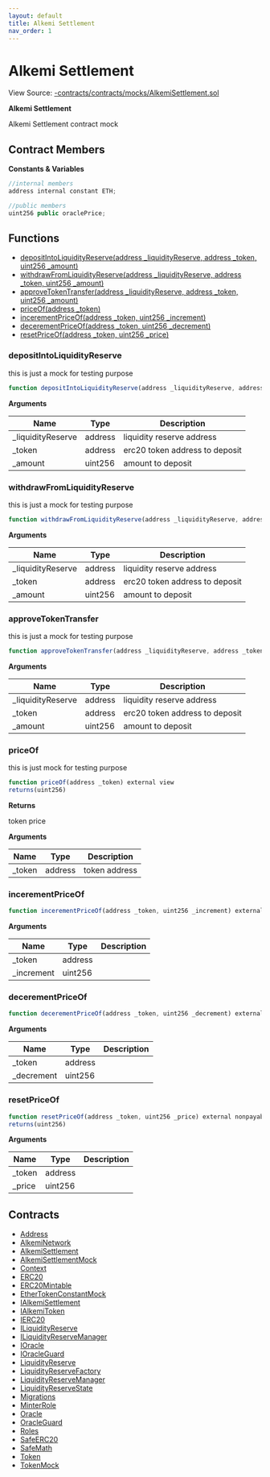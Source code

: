 ```yaml
---
layout: default
title: Alkemi Settlement
nav_order: 1
---
```



# Alkemi Settlement

View Source: [-contracts/contracts/mocks/AlkemiSettlement.sol](../-contracts/contracts/mocks/AlkemiSettlement.sol)

**Alkemi Settlement**

Alkemi Settlement contract mock

## Contract Members
**Constants & Variables**

```js
//internal members
address internal constant ETH;

//public members
uint256 public oraclePrice;

```

## Functions

- [depositIntoLiquidityReserve(address _liquidityReserve, address _token, uint256 _amount)](#depositintoliquidityreserve)
- [withdrawFromLiquidityReserve(address _liquidityReserve, address _token, uint256 _amount)](#withdrawfromliquidityreserve)
- [approveTokenTransfer(address _liquidityReserve, address _token, uint256 _amount)](#approvetokentransfer)
- [priceOf(address _token)](#priceof)
- [incerementPriceOf(address _token, uint256 _increment)](#incerementpriceof)
- [decerementPriceOf(address _token, uint256 _decrement)](#decerementpriceof)
- [resetPriceOf(address _token, uint256 _price)](#resetpriceof)

### depositIntoLiquidityReserve

this is just a mock for testing purpose

```js
function depositIntoLiquidityReserve(address _liquidityReserve, address _token, uint256 _amount) public payable
```

**Arguments**

| Name        | Type           | Description  |
| ------------- |------------- | -----|
| _liquidityReserve | address | liquidity reserve address | 
| _token | address | erc20 token address to deposit | 
| _amount | uint256 | amount to deposit | 

### withdrawFromLiquidityReserve

this is just a mock for testing purpose

```js
function withdrawFromLiquidityReserve(address _liquidityReserve, address _token, uint256 _amount) public nonpayable
```

**Arguments**

| Name        | Type           | Description  |
| ------------- |------------- | -----|
| _liquidityReserve | address | liquidity reserve address | 
| _token | address | erc20 token address to deposit | 
| _amount | uint256 | amount to deposit | 

### approveTokenTransfer

this is just a mock for testing purpose

```js
function approveTokenTransfer(address _liquidityReserve, address _token, uint256 _amount) public nonpayable
```

**Arguments**

| Name        | Type           | Description  |
| ------------- |------------- | -----|
| _liquidityReserve | address | liquidity reserve address | 
| _token | address | erc20 token address to deposit | 
| _amount | uint256 | amount to deposit | 

### priceOf

this is just  mock for testing purpose

```js
function priceOf(address _token) external view
returns(uint256)
```

**Returns**

token price

**Arguments**

| Name        | Type           | Description  |
| ------------- |------------- | -----|
| _token | address | token address | 

### incerementPriceOf

```js
function incerementPriceOf(address _token, uint256 _increment) external nonpayable
```

**Arguments**

| Name        | Type           | Description  |
| ------------- |------------- | -----|
| _token | address |  | 
| _increment | uint256 |  | 

### decerementPriceOf

```js
function decerementPriceOf(address _token, uint256 _decrement) external nonpayable
```

**Arguments**

| Name        | Type           | Description  |
| ------------- |------------- | -----|
| _token | address |  | 
| _decrement | uint256 |  | 

### resetPriceOf

```js
function resetPriceOf(address _token, uint256 _price) external nonpayable
returns(uint256)
```

**Arguments**

| Name        | Type           | Description  |
| ------------- |------------- | -----|
| _token | address |  | 
| _price | uint256 |  | 

## Contracts

* [Address](Address.md)
* [AlkemiNetwork](AlkemiNetwork.md)
* [AlkemiSettlement](AlkemiSettlement.md)
* [AlkemiSettlementMock](AlkemiSettlementMock.md)
* [Context](Context.md)
* [ERC20](ERC20.md)
* [ERC20Mintable](ERC20Mintable.md)
* [EtherTokenConstantMock](EtherTokenConstantMock.md)
* [IAlkemiSettlement](IAlkemiSettlement.md)
* [IAlkemiToken](IAlkemiToken.md)
* [IERC20](IERC20.md)
* [ILiquidityReserve](ILiquidityReserve.md)
* [ILiquidityReserveManager](ILiquidityReserveManager.md)
* [IOracle](IOracle.md)
* [IOracleGuard](IOracleGuard.md)
* [LiquidityReserve](LiquidityReserve.md)
* [LiquidityReserveFactory](LiquidityReserveFactory.md)
* [LiquidityReserveManager](LiquidityReserveManager.md)
* [LiquidityReserveState](LiquidityReserveState.md)
* [Migrations](Migrations.md)
* [MinterRole](MinterRole.md)
* [Oracle](Oracle.md)
* [OracleGuard](OracleGuard.md)
* [Roles](Roles.md)
* [SafeERC20](SafeERC20.md)
* [SafeMath](SafeMath.md)
* [Token](Token.md)
* [TokenMock](TokenMock.md)
